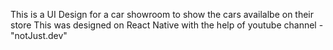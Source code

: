 This is a UI Design for a car showroom to show the cars availalbe on their store 
This was designed on React Native with the help of youtube channel - "notJust․dev"

